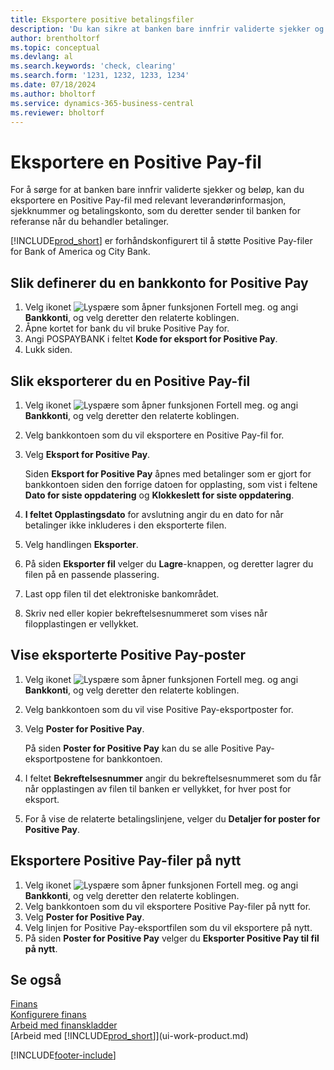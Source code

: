 ```yaml
---
title: Eksportere positive betalingsfiler
description: 'Du kan sikre at banken bare innfrir validerte sjekker og beløp, ved å eksportere en Positive Pay-fil som inneholder leverandør-og betalingsinformasjon.'
author: brentholtorf
ms.topic: conceptual
ms.devlang: al
ms.search.keywords: 'check, clearing'
ms.search.form: '1231, 1232, 1233, 1234'
ms.date: 07/18/2024
ms.author: bholtorf
ms.service: dynamics-365-business-central
ms.reviewer: bholtorf
---
```


# <a name="export-a-positive-pay-file"></a>Eksportere en Positive Pay-fil
For å sørge for at banken bare innfrir validerte sjekker og beløp, kan du eksportere en Positive Pay-fil med relevant leverandørinformasjon, sjekknummer og betalingskonto, som du deretter sender til banken for referanse når du behandler betalinger.

[!INCLUDE[prod_short](includes/prod_short.md)] er forhåndskonfigurert til å støtte Positive Pay-filer for Bank of America og City Bank.

## <a name="to-set-up-a-bank-account-for-positive-pay"></a>Slik definerer du en bankkonto for Positive Pay
1. Velg ikonet ![Lyspære som åpner funksjonen Fortell meg.](media/ui-search/search_small.png "Fortell hva du vil gjøre") og angi **Bankkonti**, og velg deretter den relaterte koblingen.
2. Åpne kortet for bank du vil bruke Positive Pay for.
3. Angi POSPAYBANK i feltet **Kode for eksport for Positive Pay**.
4. Lukk siden.

## <a name="to-export-a-positive-pay-file"></a>Slik eksporterer du en Positive Pay-fil
1. Velg ikonet ![Lyspære som åpner funksjonen Fortell meg.](media/ui-search/search_small.png "Fortell hva du vil gjøre") og angi **Bankkonti**, og velg deretter den relaterte koblingen.
2. Velg bankkontoen som du vil eksportere en Positive Pay-fil for.
3. Velg **Eksport for Positive Pay**.

    Siden **Eksport for Positive Pay** åpnes med betalinger som er gjort for bankkontoen siden den forrige datoen for opplasting, som vist i feltene **Dato for siste oppdatering** og **Klokkeslett for siste oppdatering**.
4.  **I feltet Opplastingsdato** for avslutning angir du en dato for når betalinger ikke inkluderes i den eksporterte filen.
5. Velg handlingen **Eksporter**.
6. På siden **Eksporter fil** velger du **Lagre**-knappen, og deretter lagrer du filen på en passende plassering.
7. Last opp filen til det elektroniske bankområdet.
8. Skriv ned eller kopier bekreftelsesnummeret som vises når filopplastingen er vellykket.

## <a name="to-view-exported-positive-pay-records"></a>Vise eksporterte Positive Pay-poster

1. Velg ikonet ![Lyspære som åpner funksjonen Fortell meg.](media/ui-search/search_small.png "Fortell hva du vil gjøre") og angi **Bankkonti**, og velg deretter den relaterte koblingen.
2. Velg bankkontoen som du vil vise Positive Pay-eksportposter for.
3. Velg **Poster for Positive Pay**.

    På siden **Poster for Positive Pay** kan du se alle Positive Pay-eksportpostene for bankkontoen.
4. I feltet **Bekreftelsesnummer** angir du bekreftelsesnummeret som du får når opplastingen av filen til banken er vellykket, for hver post for eksport.
5. For å vise de relaterte betalingslinjene, velger du **Detaljer for poster for Positive Pay**.

## <a name="to-reexport-positive-pay-files"></a>Eksportere Positive Pay-filer på nytt

1. Velg ikonet ![Lyspære som åpner funksjonen Fortell meg.](media/ui-search/search_small.png "Fortell hva du vil gjøre") og angi **Bankkonti**, og velg deretter den relaterte koblingen.
2. Velg bankkontoen som du vil eksportere Positive Pay-filer på nytt for.
3. Velg **Poster for Positive Pay**.
4. Velg linjen for Positive Pay-eksportfilen som du vil eksportere på nytt.
5. På siden **Poster for Positive Pay** velger du **Eksporter Positive Pay til fil på nytt**.

## <a name="see-also"></a>Se også
[Finans](finance.md)  
[Konfigurere finans](finance-setup-finance.md)  
[Arbeid med finanskladder](ui-work-general-journals.md)  
[Arbeid med [!INCLUDE[prod_short](includes/prod_short.md)]](ui-work-product.md)


[!INCLUDE[footer-include](includes/footer-banner.md)]
